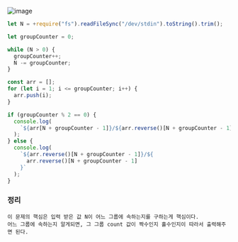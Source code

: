 ![image](https://github.com/ssc9811/algorithm/assets/39263149/1e1e7fe0-088c-46c8-9f5c-4b7046ebff44)

```javascript
let N = +require("fs").readFileSync("/dev/stdin").toString().trim();

let groupCounter = 0;

while (N > 0) {
  groupCounter++;
  N -= groupCounter;
}

const arr = [];
for (let i = 1; i <= groupCounter; i++) {
  arr.push(i);
}

if (groupCounter % 2 == 0) {
  console.log(
    `${arr[N + groupCounter - 1]}/${arr.reverse()[N + groupCounter - 1]}`
  );
} else {
  console.log(
    `${arr.reverse()[N + groupCounter - 1]}/${
      arr.reverse()[N + groupCounter - 1]
    }`
  );
}
```

### 정리

```
이 문제의 핵심은 입력 받은 값 N이 어느 그룹에 속하는지를 구하는게 핵심이다.
어느 그룹에 속하는지 알게되면, 그 그룹 count 값이 짝수인지 홀수인지이 따라서 출력해주면 된다.
```

